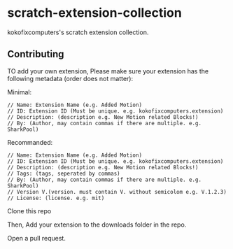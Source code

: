 # scratch-extension-collection

kokofixcomputers's scratch extension collection.

## Contributing
TO add your own extension, Please make sure your extension has the following metadata (order does not matter):

Minimal:
```
// Name: Extension Name (e.g. Added Motion)
// ID: Extension ID (Must be unique. e.g. kokofixcomputers.extension)
// Description: (description e.g. New Motion related Blocks!)
// By: (Author, may contain commas if there are multiple. e.g. SharkPool)
```
Recommanded:
```
// Name: Extension Name (e.g. Added Motion)
// ID: Extension ID (Must be unique. e.g. kokofixcomputers.extension)
// Description: (description e.g. New Motion related Blocks!)
// Tags: (tags, seperated by commas)
// By: (Author, may contain commas if there are multiple. e.g. SharkPool)
// Version V.(version. must contain V. without semicolom e.g. V.1.2.3)
// License: (license. e.g. mit)
```
Clone this repo

Then, Add your extension to the downloads folder in the repo.

Open a pull request.
